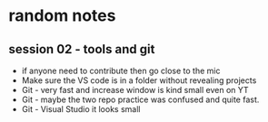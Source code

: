 # random notes

## session 02 - tools and git

- if anyone need to contribute then go close to the mic
- Make sure the VS code is in a folder without revealing projects
- Git - very fast and increase window is kind small even on YT 
- Git - maybe the two repo practice was confused and quite fast.
- Git - Visual Studio it looks small
